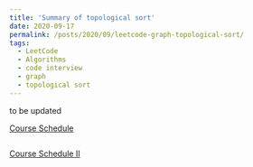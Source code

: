 ```yaml
---
title: 'Summary of topological sort'
date: 2020-09-17
permalink: /posts/2020/09/leetcode-graph-topological-sort/
tags:
  - LeetCode
  - Algorithms
  - code interview
  - graph
  - topological sort
---
```


to be updated

<!--more-->

[Course Schedule](https://leetcode.com/problems/course-schedule/)
```java

```

[Course Schedule II](https://leetcode.com/problems/course-schedule-ii/)
```java

```